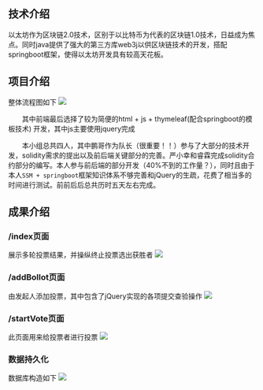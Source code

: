 ## 技术介绍
以太坊作为区块链2.0技术，区别于以比特币为代表的区块链1.0技术，日益成为焦点。同时java提供了强大的第三方库web3j以供区块链技术的开发，搭配springboot框架，使得以太坊开发具有较高天花板。

## 项目介绍
整体流程图如下
![](http://xhades.top/blog/wp-content/uploads/2021/02/MUJ4ERU58H2F7BQ6HLY9.png)

&emsp;&emsp;其中前端最后选择了较为简便的html + js + thymeleaf(配合springboot的模板技术) 开发，其中js主要使用jquery完成 

&emsp;&emsp;本小组总共四人，其中鹏哥作为队长（很重要！！）参与了大部分的技术开发，solidity需求的提出以及前后端关键部分的完善。严小幸和睿霖完成solidity合约部分的编写。本人参与前后端的部分开发（40%不到的工作量？），同时且由于本人`SSM + springboot`框架知识体系不够完善和jQuery的生疏，花费了相当多的时间进行测试。前前后后总共历时五天左右完成。

## 成果介绍
### /index页面
展示多轮投票结果，并操纵终止投票选出获胜者
![](http://xhades.top/blog/wp-content/uploads/2021/02/index.png)

### /addBollot页面
由发起人添加投票，其中包含了jQuery实现的各项提交查验操作
![](http://xhades.top/blog/wp-content/uploads/2021/02/addBallot.png)

### /startVote页面
此页面用来给投票者进行投票
![](http://xhades.top/blog/wp-content/uploads/2021/02/votingPage.png)

### 数据持久化
数据库构造如下
![](http://xhades.top/blog/wp-content/uploads/2021/02/database.png)
